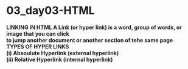# 03_day03-HTML
<b> LINKING IN HTML
A Link (or hyper link) is a word, group of words, or image that you can click <BR> 
to jump another document or another section of tehe same page <br>
TYPES OF HYPER LINKS <BR>
(i) Absoulute Hyperlink (external hyperlink) <br>
(ii) Relative Hyperlink (internal hyperlink) <BR>
  

